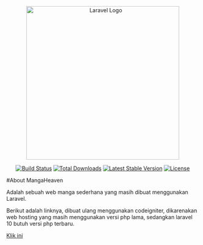 <p align="center"><a href="https://laravel.com" target="_blank"><img src="https://raw.githubusercontent.com/laravel/art/master/logo-lockup/5%20SVG/2%20CMYK/1%20Full%20Color/laravel-logolockup-cmyk-red.svg" width="400" alt="Laravel Logo"></a></p>

<p align="center">
<a href="https://github.com/laravel/framework/actions"><img src="https://github.com/laravel/framework/workflows/tests/badge.svg" alt="Build Status"></a>
<a href="https://packagist.org/packages/laravel/framework"><img src="https://img.shields.io/packagist/dt/laravel/framework" alt="Total Downloads"></a>
<a href="https://packagist.org/packages/laravel/framework"><img src="https://img.shields.io/packagist/v/laravel/framework" alt="Latest Stable Version"></a>
<a href="https://packagist.org/packages/laravel/framework"><img src="https://img.shields.io/packagist/l/laravel/framework" alt="License"></a>
</p>

#About MangaHeaven

<p>
Adalah sebuah web manga sederhana yang masih
dibuat menggunakan Laravel.
</p>
<p>
Berikut adalah linknya, dibuat ulang menggunakan
codeigniter, dikarenakan web hosting yang masih
menggunakan versi php lama, sedangkan laravel 10
butuh versi php terbaru.
</p>

<a href="https://mangaheavenbd.000webhostapp.com/">Klik ini</a>
